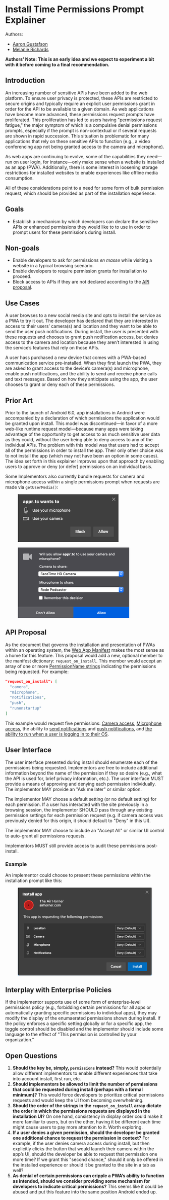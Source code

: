 # Install Time Permissions Prompt Explainer

Authors:

* [Aaron Gustafson](https://github.com/aarongustafson)
* [Melanie Richards](https://github.com/melanierichards)

**Authors’ Note: This is an early idea and we expect to experiment a bit with it before coming to a final recommendation.**

## Introduction

An increasing number of sensitive APIs have been added to the web platform. To ensure user privacy is protected, these APIs are restricted to secure origins and typically require an explicit user permissions grant in order for the API to be available to a given domain. As web applications have become more advanced, these permissions request prompts have proliferated. This proliferation has led to users having "permissions request fatigue," the major symptom of which is a compulsive denial permissions prompts, especially if the prompt is non-contextual or if several requests are shown in rapid succession. This situation is problematic for many applications that rely on these sensitive APIs to function (e.g., a video conferencing app not being granted access to the camera and microphone).

As web apps are continuing to evolve, some of the capabilities they need—run on user login, for instance—only make sense when a website is installed as an app (PWA). Additionally, there is some interest in loosening storage restrictions for installed websites to enable experiences like offline media consumption.

All of these considerations point to a need for some form of bulk permission request, which should be provided as part of the installation experience.

## Goals

* Establish a mechanism by which developers can declare the sensitive APIs or enhanced permissions they would like to to use in order to prompt users for these permissions during install.

## Non-goals

* Enable developers to ask for permissions <i>en masse</i> while visiting a website in a typical browsing scenario.
* Enable developers to require permission grants for installation to proceed.
* Block access to APIs if they are not declared according to the [API proposal](#api-proposal).

## Use Cases

A user browses to a new social media site and opts to install the service as a PWA to try it out. The developer has declared that they are interested in access to their users’ camera(s) and location and they want to be able to send the user push notifications. During install, the user is presented with these requests and chooses to grant push notification access, but denies access to the camera and location because they aren’t interested in using the service’s features that rely on those APIs.

A user hass purchased a new device that comes with a PWA-based communication service pre-installed. When they first launch the PWA, they are asked to grant access to the device’s camera(s) and microphone, enable push notifications, and the ability to send and receive phone calls and text messages. Based on how they anticipate using the app, the user chooses to grant or deny each of these permissions.

## Prior Art

Prior to the launch of Android 6.0, app installations in Android were accompanied by a declaration of which permissions the application would be granted upon install. This model was discontinued—in favor of a more web-like runtime request model—because many apps were taking advantage of the opportunity to get access to as much sensitive user data as they could, without the user being able to deny access to any of the individual APIs. The problem with this model was that users had to accept all of the permissions in order to install the app. Their only other choice was to not install the app (which may not have been an option in some cases). The idea set forth in this explainer improves upon that approach by enabling users to approve or deny (or defer) permissions on an individual basis.

Some Implementors also currently bundle requests for camera and microphone access within a single permissions prompt when requests are made via `getUserMedia()`:

<figure id="chromium-batch">

![In Chromium, permissions for both microphone & camera access can be requested at once.](2.png)

</figure>

<figure id="firefox-batch">

![Firefox’s batch prompt also enables users to choose the device to use](3.png)

</figure>

## API Proposal

As the document that governs the installation and presentation of PWAs within an operating system, the [Web App Manifest](https://w3c.github.io/manifest/) makes the most sense as a home for this feature. This proposal would add a new, optional member to the manifest dictionary: `request_on_install`. This member would accept an array of one or more [PermissionName strings](https://w3c.github.io/permissions/#enumdef-permissionname) indicating the permissions being requested. For example:

```json
"request_on_install": [
  "camera",
  "microphone",
  "notifications",
  "push",
  "runonstartup"
]
```

This example would request five permissions: [Camera access](https://w3c.github.io/permissions/#dom-permissionname-camera), [Microphone access](https://w3c.github.io/permissions/#dom-permissionname-camera), the ability to [send notifications](https://w3c.github.io/permissions/#dom-permissionname-notifications) and [push notifications](https://w3c.github.io/permissions/#dom-permissionname-push), and [the ability to run when a user is logging in to their OS](https://github.com/MicrosoftEdge/MSEdgeExplainers/blob/master/RunOnLogin/Explainer.md).

## User Interface

The user interface presented during install should enumerate each of the permissions being requested. Implementors are free to include additional information beyond the name of the permission if they so desire (e.g., what the API is used for, brief privacy information, etc.). The user interface MUST provide a means of approving and denying each permission individually. The implementor MAY provide an "Ask me later" or similar option.

The implementor MAY choose a default setting (or no default setting) for each permission. If a user has interacted with the site previously in a browsing session, the implementor SHOULD pass through any existing permission settings for each permission request (e.g. if camera access was previously denied for this origin, it should default to "Deny" in this UI).

The implementor MAY choose to include an "Accept All" or similar UI control to auto-grant all permissions requests.

Implementors MUST still provide access to audit these permissions post-install.

### Example

An implementor could choose to present these permissions within the installation prompt like this:

<figure id="hypothetical-prompt">

![Hypothetical install prompt that incorporates permission requests between the app identification and the Install & Cancel buttons](1.png)

</figure>

## Interplay with Enterprise Policies

If the implementor supports use of some form of enterprise-level permissions policy (e.g., forbidding certain permissions for all apps or automatically granting specific permissions to individual apps), they may modify the display of the enumaerated permissions shown during install. If the policy enforces a specific setting globally or for a specific app, the toggle control should be disabled and the implementor should include some language to the effect of "This permission is controlled by your organization."

## Open Questions

1. **Should the key be, simply, `permissions` instead?** This would potentially allow different implementors to enable different experiences that take into account install, first run, etc.
2. **Should implementors be allowed to limit the number of permissions that could be requested during install (perhaps with a formal minimum)?** This would force developers to prioritize critical permissions requests and would keep the UI from becoming overwhelming.
3. **Should the order of the strings in the `request_on_install` array dictate the order in which the permissions requests are displayed in the installation UI?** On one hand, consistency in display order could make it more familiar to users, but on the other, having it be different each time might cause users to pay more attention to it. Worth exploring.
4. **If a user denies a given permission, should the developer be granted one additional chance to request the permission in context?**  For example, if the user denies camera access during install, but then explicitly clicks the button that would launch their camera within the app’s UI, should the developer be able to request that permission one more time? If we grant this "second chance," should it only be offered in the installed experience or should it be granted to the site in a tab as well?
5. **As denial of certain permissions can cripple a PWA’s ability to function as intended, should we consider providing some mechanism for developers to indicate critical permissions?** This seems like it could be abused and put this feature into the same position Android ended up.
